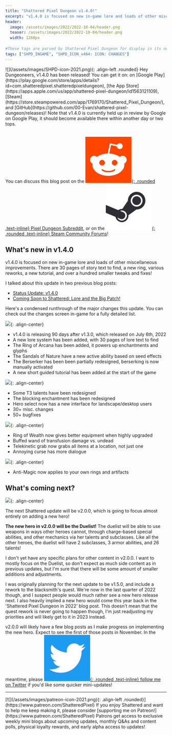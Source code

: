 ```yaml
---
title: "Shattered Pixel Dungeon v1.4.0!"
excerpt: "v1.4.0 is focused on new in-game lore and loads of other miscellaneous improvements. There are 30 pages of story text to find, a new ring, various reworks, a new tutorial, and over a hundred smaller tweaks and fixes!"
header:
  image: /assets/images/2022/2022-10-04/header.png
  teaser: /assets/images/2022/2022-10-04/header.png
  width: 1260px

#These tags are parsed by Shattered Pixel Dungeon for display in its news feed
tags: ["SHPD_INGAME", "SHPD_ICON_v464: ICON: CHANGES"]
---
```


<div markdown="1" style="display: inline-block; margin-bottom: 1.3em;">
![](/assets/images/SHPD-icon-2021.png){: .align-left .rounded} Hey Dungeoneers, v1.4.0 has been released! You can get it on: on [Google Play](https://play.google.com/store/apps/details?id=com.shatteredpixel.shatteredpixeldungeon), [the App Store](https://apps.apple.com/us/app/shattered-pixel-dungeon/id1563121109), [Steam](https://store.steampowered.com/app/1769170/Shattered_Pixel_Dungeon/), and [GitHub](https://github.com/00-Evan/shattered-pixel-dungeon/releases)! Note that v1.4.0 is currently held up in review by Google on Google Play, it should become available there within another day or two tops.
</div>

You can discuss this blog post on the [![](/assets/images/reddit-icon.png){: .rounded .text-inline} Pixel Dungeon Subreddit](https://www.reddit.com/r/PixelDungeon/comments/xvognj/shattered_pixel_dungeon_v140/), or on the [![](/assets/images/steam-icon.png){: .rounded .text-inline} Steam Community Forums](https://steamcommunity.com/app/1769170/eventcomments/3397427506573194249)!

## What's new in v1.4.0

v1.4.0 is focused on new in-game lore and loads of other miscellaneous improvements. There are 30 pages of story text to find, a new ring, various reworks, a new tutorial, and over a hundred smaller tweaks and fixes!

I talked about this update in two previous blog posts:
- [Status Update: v1.4.0](/blog/status-update-v140.html)
- [Coming Soon to Shattered: Lore and the Big Patch!](/blog/coming-soon-to-shattered-lore-and-the-big-patch.html)

Here's a condensed runthrough of the major changes this update. You can check out the changes screen in-game for a fully detailed list.

![](/assets/images/{{page.date|date:'%Y/%Y-%m-%d'}}/new.png){: .align-center}
- v1.4.0 is releasing 90 days after v1.3.0, which released on July 6th, 2022
- A new lore system has been added, with 30 pages of lore text to find
- The Ring of Arcana has been added, it powers up enchantments and glyphs
- The Sandals of Nature have a new active ability based on seed effects
- The Berserker has been been partially redesigned, berserking is now manually activated
- A new short guided tutorial has been added at the start of the game

![](/assets/images/{{page.date|date:'%Y/%Y-%m-%d'}}/changes.png){: .align-center}
- Some T3 talents have been redesigned
- The blocking enchantment has been redesigned
- Hero select now has a new interface for landscape/desktop users
- 30+ misc. changes
- 50+ bugfixes

![](/assets/images/{{page.date|date:'%Y/%Y-%m-%d'}}/buffs.png){: .align-center}
- Ring of Wealth now gives better equipment when highly upgraded
- Buffed wand of transfusion damage vs. undead
- Telekinetic grab now grabs all items at a location, not just one
- Annoying curse has more dialogue

![](/assets/images/{{page.date|date:'%Y/%Y-%m-%d'}}/nerfs.png){: .align-center}
- Anti-Magic now applies to your own rings and artifacts

## What's coming next?

![](/assets/images/{{page.date|date:'%Y/%Y-%m-%d'}}/upcoming.png){: .align-center}

The next Shattered update will be v2.0.0, which is going to focus almost entirely on adding a new hero!

**The new hero in v2.0.0 will be the Duelist!** The duelist will be able to use weapons in ways other heroes cannot, through charge-based special abilities, and other mechanics via her talents and subclasses. Like all the other heroes, the duelist will have 2 subclasses, 3 armor abilities, and 26 talents!

I don't yet have any specific plans for other content in v2.0.0. I want to mostly focus on the Duelist, so don't expect as much side content as in previous updates, but I'm sure that there will be some amount of smaller additions and adjustments.

I was originally planning for the next update to be v1.5.0, and include a rework to the blacksmith's quest. We're now in the last quarter of 2022 though, and I suspect people would much rather see a new hero release next. I also heavily implied a new hero would come this year back in the 'Shattered Pixel Dungeon in 2022' blog post. This doesn't mean that the quest rework is never going to happen though, I'm just readjusting my priorities and will likely get to it in 2023 instead.

v2.0.0 will likely have a few blog posts as I make progress on implementing the new hero. Expect to see the first of those posts in November. In the meantime, please [![](/assets/images/twitter-icon.png){: .rounded .text-inline} follow me on Twitter](https://www.twitter.com/ShatteredPixel) if you'd like some quicker mini-updates!

---

<div markdown="1" style="display: inline-block;">
[![](/assets/images/patreon-icon-2021.png){: .align-left .rounded}](https://www.patreon.com/ShatteredPixel) If you enjoy Shattered and want to help me keep making it, please consider [supporting me on Patreon!](https://www.patreon.com/ShatteredPixel) Patrons get access to exclusive weekly mini blogs about upcoming updates, monthly Q&As and content polls, physical loyalty rewards, and early alpha access to updates!
</div>
